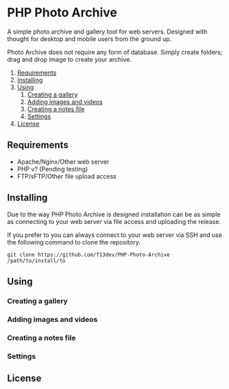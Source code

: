 # PHP Photo Archive
A simple photo archive and gallery tool for web servers. Designed with thought for desktop and mobile users from the ground up.

Photo Archive does not require any form of database. Simply create folders; drag and drop image to create your archive.

1. [Requirements](#requirements)
1. [Installing](#installing)
1. [Using](#using)
    1. [Creating a gallery](#creating-a-gallery)
    1. [Adding images and videos](#adding-images-and-videos)
    1. [Creating a notes file](#creating-a-notes-file)
    1. [Settings](#settings)
1. [License](#license)

## Requirements
* Apache/Nginx/Other web server
* PHP v? (Pending testing)
* FTP/sFTP/Other file upload access

## Installing
Due to the way PHP Photo Archive is designed installation can be as simple as connecting to your web server via file access and uploading the release.

If you prefer to you can always connect to your web server via SSH and use the following command to clone the repository.

    git clone https://github.com/f13dev/PHP-Photo-Archive /path/to/install/to

## Using

### Creating a gallery

### Adding images and videos

### Creating a notes file

### Settings

## License
